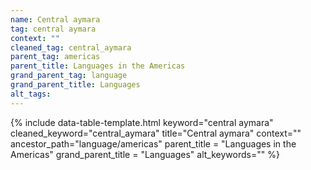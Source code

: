 ```yaml
---
name: Central aymara
tag: central aymara
context: ""
cleaned_tag: central_aymara
parent_tag: americas
parent_title: Languages in the Americas
grand_parent_tag: language
grand_parent_title: Languages
alt_tags: 
---
```


{% include data-table-template.html 
  keyword="central aymara" 
  cleaned_keyword="central_aymara" 
  title="Central aymara"
  context=""
  ancestor_path="language/americas" 
  parent_title = "Languages in the Americas"
  grand_parent_title = "Languages"
  alt_keywords=""
%}

